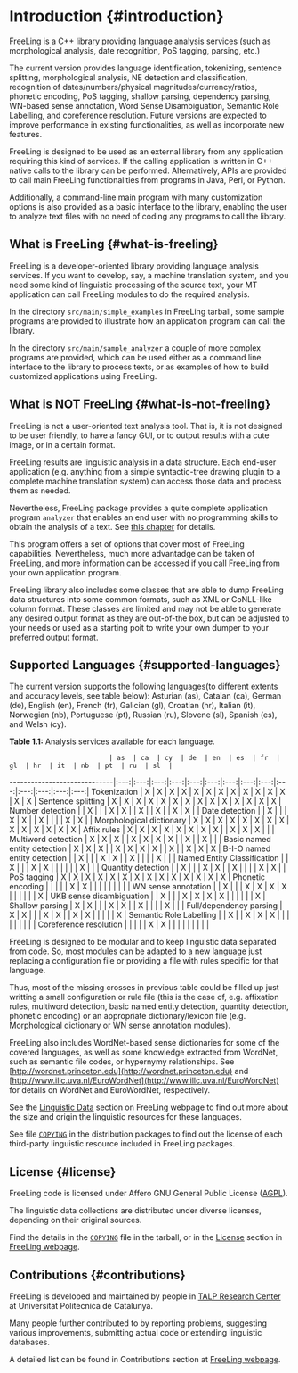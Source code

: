 # Introduction {#introduction}

FreeLing is a C++ library providing language analysis services (such as morphological analysis, date recognition, PoS tagging, parsing, etc.)

The current version provides language identification, tokenizing, sentence splitting, morphological analysis, NE detection and classification, recognition of dates/numbers/physical magnitudes/currency/ratios, phonetic encoding, PoS tagging, shallow parsing, dependency parsing, WN-based sense annotation, Word Sense Disambiguation, Semantic Role Labelling, and coreference resolution. Future versions are expected to improve performance in existing functionalities, as well as incorporate new features.

FreeLing is designed to be used as an external library from any application requiring this kind of services. If the calling application is written in C++ native calls to the library can be performed. Alternatively, APIs are provided to call main FreeLing functionalities from programs in Java, Perl, or Python.

Additionally, a command-line main program with many customization options is also provided as a basic interface to the library, enabling the user to analyze text files with no need of coding any programs to call the library.

## What is FreeLing {#what-is-freeling}

FreeLing is a developer-oriented library providing language analysis services. If you want to develop, say, a machine translation system, and you need some kind of linguistic processing of the source text, your MT application can call FreeLing modules to do the required analysis.

In the directory `src/main/simple_examples` in FreeLing tarball, some sample programs are provided to illustrate how an application program can call the library.

In the directory `src/main/sample_analyzer` a couple of more complex programs are provided, which can be used either as a command line interface to the library to process texts, or as examples of how to build customized applications using FreeLing.

## What is NOT FreeLing {#what-is-not-freeling}

FreeLing is not a user-oriented text analysis tool. That is, it is not designed to be user friendly, to have a fancy GUI, or to output results with a cute image, or in a certain format.

FreeLing results are linguistic analysis in a data structure. Each end-user application (e.g. anything from a simple syntactic-tree drawing plugin to a complete machine translation system) can access those data and process them as needed.

Nevertheless, FreeLing package provides a quite complete application program `analyzer` that enables an end user with no programming skills to obtain the analysis of a text. See [this chapter](#using-the-sample-main-program-to-process-corpora) for details.

This program offers a set of options that cover most of FreeLing capabilities. Nevertheless, much more advantadge can be taken of FreeLing, and more information can be accessed if you call FreeLing from your own application program.

FreeLing library also includes some classes that are able to dump FreeLing data structures into some common formats, such as XML or CoNLL-like column format. These classes are limited and may not be able to generate any desired output format as they are out-of-the box, but can be adjusted to your needs or used as a starting poit to write your own dumper to your preferred output format.

## Supported Languages {#supported-languages}

The current version supports the following languages(to different extents and accuracy levels, see table below): Asturian (as), Catalan (ca), German (de), English (en), French (fr), Galician (gl), Croatian (hr), Italian (it), Norwegian (nb), Portuguese (pt), Russian (ru), Slovene (sl), Spanish (es), and Welsh (cy).

**Table 1.1:** Analysis services available for each language.

                             | as  | ca  | cy  | de  | en  | es  | fr  | gl  | hr  | it  | nb  | pt  | ru  | sl  |
-----------------------------|:---:|:---:|:---:|:---:|:---:|:---:|:---:|:---:|:---:|:---:|:---:|:---:|:---:|:---:|
Tokenization                 | X   | X   | X   | X   | X   | X   | X   | X   | X   | X   | X   | X   | X   | X   |
Sentence splitting           | X   | X   | X   | X   | X   | X   | X   | X   | X   | X   | X   | X   | X   | X   |
Number detection             |     | X   |     |     | X   | X   |     | X   |     | X   |     | X   | X   |     |
Date detection               |     | X   |     |     | X   | X   |     | X   |     |     |     | X   | X   |     |
Morphological dictionary     | X   | X   | X   | X   | X   | X   | X   | X   | X   | X   | X   | X   | X   | X   |
Affix rules                  | X   | X   | X   | X   | X   | X   | X   | X   |     | X   | X   | X   |     |     |
Multiword detection          | X   | X   | X   |     | X   | X   | X   | X   |     | X   |     | X   |     |     |
Basic named entity detection | X   | X   | X   |     | X   | X   | X   | X   |     | X   |     | X   | X   | X   |
B-I-O named entity detection |     | X   |     |     | X   | X   |     | X   |     |     |     | X   |     |     |
Named Entity Classification  |     | X   |     |     | X   | X   |     |     |     |     |     | X   |     |     | 
Quantity detection           |     | X   |     |     | X   | X   |     | X   |     |     |     | X   | X   |     | 
PoS tagging                  | X   | X   | X   | X   | X   | X   | X   | X   | X   | X   | X   | X   | X   | X   | 
Phonetic encoding            |     |     |     |     | X   | X   |     |     |     |     |     |     |     |     | 
WN sense annotation          |     | X   |     |     | X   | X   | X   | X   |     |     |     |     |     | X   |
UKB sense disambiguation     |     | X   |     |     | X   | X   | X   | X   |     |     |     |     |     | X   |
Shallow parsing              | X   | X   |     |     | X   | X   |     | X   |     |     |     | X   |     |     | 
Full/dependency parsing      | X   | X   |     |     | X   | X   |     | X   | X   |     |     |     |     | X   |
Semantic Role Labelling      |     | X   |     | X   | X   | X   |     |     |     |     |     |     |     |     |
Coreference resolution       |     |     |     |     | X   | X   |     |     |     |     |     |     |     |     | 

FreeLing is designed to be modular and to keep linguistic data separated from code. So, most modules can be adapted to a new language just replacing a configuration file or providing a file with rules specific for that language.

Thus, most of the missing crosses in previous table could be filled up just writting a small configuration or rule file (this is the case of, e.g. affixation rules, multiword detection, basic named entity detection, quantity detection, phonetic encoding) or an appropriate dictionary/lexicon file (e.g. Morphological dictionary or WN sense annotation modules).

FreeLing also includes WordNet-based sense dictionaries for some of the covered languages, as well as some knowledge extracted from WordNet, such as semantic file codes, or hypernymy relationships. See [http://wordnet.princeton.edu](http://wordnet.princeton.edu) and [http://www.illc.uva.nl/EuroWordNet](http://www.illc.uva.nl/EuroWordNet) for details on WordNet and EuroWordNet, respectively.

See the [Linguistic Data](http://nlp.lsi.upc.edu/freeling/linguistic-data) section on FreeLing webpage to find out more about the size and origin the linguistic resources for these languages.

See file [`COPYING`](https://github.com/TALP-UPC/FreeLing/blob/master/COPYING) in the distribution packages to find out the license of each third-party linguistic resource included in FreeLing packages.

## License {#license}

FreeLing code is licensed under Affero GNU General Public License ([AGPL](http://www.gnu.org/licenses/agpl.html)).

The linguistic data collections are distributed under diverse licenses, depending on their original sources.

Find the details in the [`COPYING`](https://github.com/TALP-UPC/FreeLing/blob/master/COPYING) file in the tarball, or in the [License](http://nlp.lsi.upc.edu/freeling/node/6) section in [FreeLing webpage](http://nlp.lsi.upc.edu/freeling).

## Contributions {#contributions}

FreeLing is developed and maintained by people in [TALP Research Center](http://www.talp.upc.edu) at Universitat Politecnica de Catalunya.

Many people further contributed to by reporting problems, suggesting various improvements, submitting actual code or extending linguistic databases.

A detailed list can be found in Contributions section at [FreeLing webpage](http://nlp.lsi.upc.edu/freeling).

